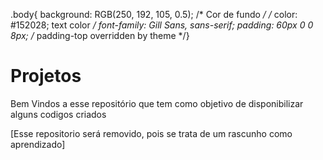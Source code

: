 .body{
  background: RGB(250, 192, 105, 0.5);  /* Cor de fundo */
  /* color: #152028;   text color */
  font-family: Gill Sans, sans-serif;
  padding: 60px 0 0 8px; /* padding-top overridden by theme */}

# Projetos

Bem Vindos a esse repositório que tem como objetivo de disponibilizar alguns codigos criados

[Esse repositorio será removido, pois se trata de um rascunho como aprendizado]
